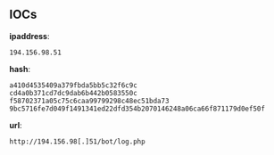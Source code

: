 
## IOCs

__ipaddress__:

```text
194.156.98.51
```
__hash__:

```text
a410d4535409a379fbda5bb5c32f6c9c
cd4a0b371cd7dc9dab6b442b0583550c
f58702371a05c75c6caa99799298c48ec51bda73
9bc5716fe7d049f1491341ed22dfd354b2070146248a06ca66f871179d0ef50f
```
__url__:

```text
http://194.156.98[.]51/bot/log.php
```